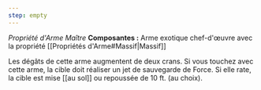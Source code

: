 ```yaml
---
step: empty
---
```

_Propriété d'Arme Maître_
__Composantes :__ Arme exotique chef-d'œuvre avec la propriété [[Propriétés d'Arme#Massif|Massif]]

Les dégâts de cette arme augmentent de deux crans. Si vous touchez avec cette arme, la cible doit réaliser un jet de sauvegarde de Force. Si elle rate, la cible est mise [[au sol]] ou repoussée de 10 ft. (au choix).